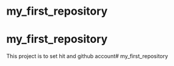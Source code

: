 # my_first_repository
# my_first_repository
This project is to set hit and github account# my_first_repository
